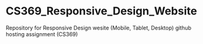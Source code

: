 # CS369_Responsive_Design_Website
Repository for Responsive Design wesite (Mobile, Tablet, Desktop) github hosting assignment (CS369)
